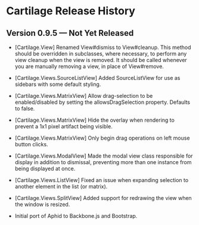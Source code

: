 
# Cartilage Release History

## Version 0.9.5 — Not Yet Released

 * [Cartilage.View] Renamed View#dismiss to View#cleanup. This method should
   be overridden in subclasses, where necessary, to perform any view cleanup
   when the view is removed. It should be called whenever you are manually
   removing a view, in place of View#remove.

 * [Cartilage.Views.SourceListView] Added SourceListView for use as sidebars
   with some default styling.

 * [Cartilage.Views.MatrixView] Allow drag-selection to be enabled/disabled by
   setting the allowsDragSelection property. Defaults to false.

 * [Cartilage.Views.MatrixView] Hide the overlay when rendering to prevent a
   1x1 pixel artifact being visible.

 * [Cartilage.Views.MatrixView] Only begin drag operations on left mouse
   button clicks.

 * [Cartilage.Views.ModalView] Made the modal view class responsible for
   display in addition to dismissal, preventing more than one instance from
   being displayed at once.

 * [Cartilage.Views.ListView] Fixed an issue when expanding selection to
   another element in the list (or matrix).

 * [Cartilage.Views.SplitView] Added support for redrawing the view when the
   window is resized.

 * Initial port of Aphid to Backbone.js and Bootstrap.
